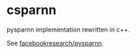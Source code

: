 # csparnn

pysparnn implementation rewritten in c++.

See [facebookresearch/pysparnn](https://github.com/facebookresearch/pysparnn).

